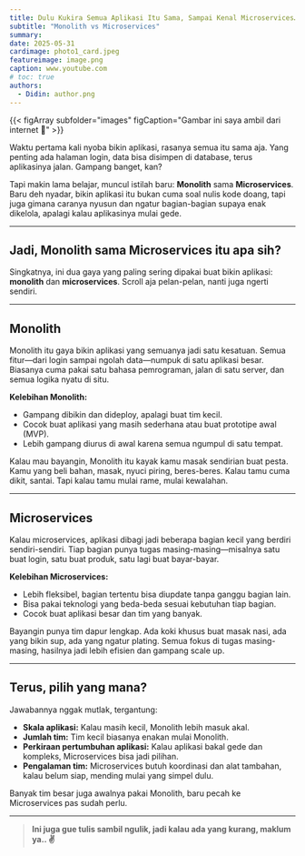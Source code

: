 ```yaml
---
title: Dulu Kukira Semua Aplikasi Itu Sama, Sampai Kenal Microservices…
subtitle: "Monolith vs Microservices"
summary: 
date: 2025-05-31
cardimage: photo1_card.jpeg
featureimage: image.png
caption: www.youtube.com
# toc: true
authors:
  - Didin: author.png
---
```

{{< figArray subfolder="images" figCaption="Gambar ini saya ambil dari internet :wave:" >}}

Waktu pertama kali nyoba bikin aplikasi, rasanya semua itu sama aja. Yang penting ada halaman login, data bisa disimpen di database, terus aplikasinya jalan. Gampang banget, kan?

Tapi makin lama belajar, muncul istilah baru: **Monolith** sama **Microservices**. Baru deh nyadar, bikin aplikasi itu bukan cuma soal nulis kode doang, tapi juga gimana caranya nyusun dan ngatur bagian-bagian supaya enak dikelola, apalagi kalau aplikasinya mulai gede.

---

## Jadi, Monolith sama Microservices itu apa sih?

Singkatnya, ini dua gaya yang paling sering dipakai buat bikin aplikasi: **monolith** dan **microservices**.
Scroll aja pelan-pelan, nanti juga ngerti sendiri.

---

## Monolith

Monolith itu gaya bikin aplikasi yang semuanya jadi satu kesatuan. Semua fitur—dari login sampai ngolah data—numpuk di satu aplikasi besar. Biasanya cuma pakai satu bahasa pemrograman, jalan di satu server, dan semua logika nyatu di situ.

**Kelebihan Monolith:**

- Gampang dibikin dan dideploy, apalagi buat tim kecil.
- Cocok buat aplikasi yang masih sederhana atau buat prototipe awal (MVP).
- Lebih gampang diurus di awal karena semua ngumpul di satu tempat.

Kalau mau bayangin, Monolith itu kayak kamu masak sendirian buat pesta. Kamu yang beli bahan, masak, nyuci piring, beres-beres. Kalau tamu cuma dikit, santai. Tapi kalau tamu mulai rame, mulai kewalahan.

---

## Microservices

Kalau microservices, aplikasi dibagi jadi beberapa bagian kecil yang berdiri sendiri-sendiri. Tiap bagian punya tugas masing-masing—misalnya satu buat login, satu buat produk, satu lagi buat bayar-bayar.

**Kelebihan Microservices:**

- Lebih fleksibel, bagian tertentu bisa diupdate tanpa ganggu bagian lain.
- Bisa pakai teknologi yang beda-beda sesuai kebutuhan tiap bagian.
- Cocok buat aplikasi besar dan tim yang banyak.

Bayangin punya tim dapur lengkap. Ada koki khusus buat masak nasi, ada yang bikin sup, ada yang ngatur plating. Semua fokus di tugas masing-masing, hasilnya jadi lebih efisien dan gampang scale up.

---

## Terus, pilih yang mana?

Jawabannya nggak mutlak, tergantung:

- **Skala aplikasi:** Kalau masih kecil, Monolith lebih masuk akal.
- **Jumlah tim:** Tim kecil biasanya enakan mulai Monolith.
- **Perkiraan pertumbuhan aplikasi:** Kalau aplikasi bakal gede dan kompleks, Microservices bisa jadi pilihan.
- **Pengalaman tim:** Microservices butuh koordinasi dan alat tambahan, kalau belum siap, mending mulai yang simpel dulu.

Banyak tim besar juga awalnya pakai Monolith, baru pecah ke Microservices pas sudah perlu.

---

> **Ini juga gue tulis sambil ngulik, jadi kalau ada yang kurang, maklum ya.. ✌️**
